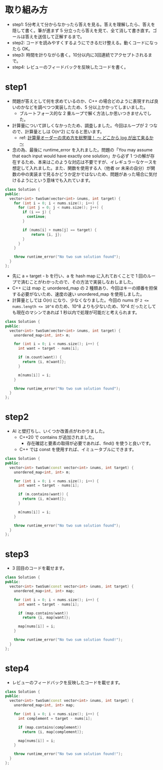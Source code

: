 # 取り組み方

- step1: 5分考えて分からなかったら答えを見る。答えを理解したら、答えを隠して書く。筆が進まず 5 分立ったら答えを見て、全て消して書き直す。ゴールは答えを送信して正解するまで。
- step2: コードを読みやすくするようにできるだけ整える。動くコードになったら OK。
- step3: 時間を計りながら書く。10分以内に3回連続でアクセプトされるまで。
- step4: レビューのフィードバックを反映したコードを書く。

# step1

- 問題が答えとして何を求めているのか、C++ の場合どのように表現すれば良いのかなどを調べつつ実装したため、5 分以上かかってしまいました。
  - ブルートフォース的な 2 重ループで解く方法しか思いつきませんでした。
- 計算量について詳しくなかったため、調査しました。今回はループが 2 つなので、計算量としは O(n^2) になると思います。
  - ref: [計算量オーダーの求め方を総整理！ 〜 どこから log が出て来るか 〜](https://qiita.com/drken/items/872ebc3a2b5caaa4a0d0)
- 念の為、最後に runtime_error を入れました。問題の「You may assume that each input would have exactly one solution」から必ず 1 つの解が存在するため、本来はこのような対応は不要ですが、イレギュラーなケースを想定して入れました。また、関数を使用する人（他者 or 未来の自分）が関数の中の実装まで見るかどうか定かではないため、問題があった場合に気付けるようにという意味でも入れています。

```cpp
class Solution {
public:
  vector<int> twoSum(vector<int> &nums, int target) {
    for (int i = 0; i < nums.size(); i++) {
      for (int j = 0; j < nums.size(); j++) {
        if (i == j) {
          continue;
        }

        if (nums[i] + nums[j] == target) {
            return {i, j};
        }
      }
    }

    throw runtime_error("No two sum solution found");
  }
};
```

- 先に a = target - b を行い、a を hash map に入れておくことで 1 回のループで済むことがわかったので、その方法で実装しなおしました。
- C++ には map と unordered_map の 2 種類あり、今回はキーの順番を担保する必要がないため、速度の速い unordered_map を使用しました。
- 計算量としては O(n) になり、少なくなりました。今回の nums が `2 <= nums.length <= 10^4` のため、10^8 よりも少ないため、10^4 だったとしても現在のマシンであれば 1 秒以内で処理が可能だと考えられます。

```cpp
class Solution {
public:
  vector<int> twoSum(vector<int> &nums, int target) {
    unordered_map<int, int> m;

    for (int i = 0; i < nums.size(); i++) {
      int want = target - nums[i];

      if (m.count(want)) {
        return {i, m[want]};
      }

      m[nums[i]] = i;
    }

    throw runtime_error("No two sum solution found");
  }
};
```

# step2

- AI と壁打ちし、いくつか改善点がわかりました。
  - C++20 で contains が追加されました。
    - 存在確認と要素の取得が必要であれば、find() を使うと良いです。
  - C++ では const を使用すれば、イミュータブルにできます。

```cpp
class Solution {
public:
  vector<int> twoSum(const vector<int> &nums, int target) {
    unordered_map<int, int> m;

    for (int i = 0; i < nums.size(); i++) {
      int want = target - nums[i];

      if (m.contains(want)) {
        return {i, m[want]};
      }

      m[nums[i]] = i;
    }

    throw runtime_error("No two sum solution found");
  }
};
```

# step3

- 3 回目のコードを載せます。

```cpp
class Solution {
public:
  vector<int> twoSum(const vector<int> &nums, int target) {
    unordered_map<int, int> map;

    for (int i = 0; i < nums.size(); i++) {
      int want = target - nums[i];

      if (map.contains(want))
        return {i, map[want]};

      map[nums[i]] = i;
    }

    throw runtime_error("No two sum solution found!");
  }
};
```

# step4

- レビューのフィードバックを反映したコードを載せます。

```cpp
class Solution {
public:
  vector<int> twoSum(const vector<int> &nums, int target) {
    unordered_map<int, int> map;

    for (int i = 0; i < nums.size(); i++) {
      int complement = target - nums[i];

      if (map.contains(complement))
        return {i, map[complement]};

      map[nums[i]] = i;
    }

    throw runtime_error("No two sum solution found!");
  }
};
```
